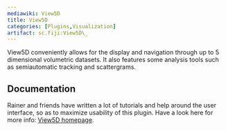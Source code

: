 ```yaml
---
mediawiki: View5D
title: View5D
categories: [Plugins,Visualization]
artifact: sc.fiji:View5D\_
---
```


View5D conveniently allows for the display and navigation through up to 5 dimensional volumetric datasets. It also features some analysis tools such as semiautomatic tracking and scattergrams.

## Documentation

Rainer and friends have written a lot of tutorials and help around the user interface, so as to maximize usability of this plugin. Have a look here for more info: [View5D homepage](http://www.nanoimaging.de/View5D/).

 
